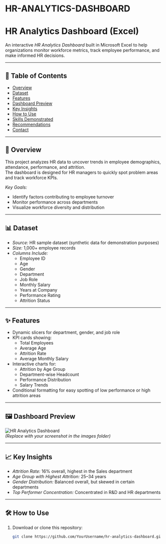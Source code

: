 # HR-ANALYTICS-DASHBOARD
#
# HR Analytics Dashboard (Excel)

An interactive *HR Analytics Dashboard* built in Microsoft Excel to help organizations monitor workforce metrics, track employee performance, and make informed HR decisions.

---

## 📑 Table of Contents
- [Overview](#overview)
- [Dataset](#dataset)
- [Features](#features)
- [Dashboard Preview](#dashboard-preview)
- [Key Insights](#key-insights)
- [How to Use](#how-to-use)
- [Skills Demonstrated](#skills-demonstrated)
- [Recommendations](#recommendations)
- [Contact](#contact)

---

## 📌 Overview
This project analyzes HR data to uncover trends in employee demographics, attendance, performance, and attrition.  
The dashboard is designed for HR managers to quickly spot problem areas and track workforce KPIs.

*Key Goals:*
- Identify factors contributing to employee turnover
- Monitor performance across departments
- Visualize workforce diversity and distribution

---

## 📊 Dataset
- *Source:* HR sample dataset (synthetic data for demonstration purposes)
- *Size:* 1,000+ employee records
- *Columns Include:*
  - Employee ID
  - Age
  - Gender
  - Department
  - Job Role
  - Monthly Salary
  - Years at Company
  - Performance Rating
  - Attrition Status

---

## ✨ Features
- Dynamic slicers for department, gender, and job role
- KPI cards showing:
  - Total Employees
  - Average Age
  - Attrition Rate
  - Average Monthly Salary
- Interactive charts for:
  - Attrition by Age Group
  - Department-wise Headcount
  - Performance Distribution
  - Salary Trends
- Conditional formatting for easy spotting of low performance or high attrition areas

---

## 🖼 Dashboard Preview
![HR Analytics Dashboard](images/hr_dashboard_preview.png)  
*(Replace with your screenshot in the images folder)*

---

## 📈 Key Insights
- *Attrition Rate:* 16% overall, highest in the Sales department
- *Age Group with Highest Attrition:* 25–34 years
- *Gender Distribution:* Balanced overall, but skewed in certain departments
- *Top Performer Concentration:* Concentrated in R&D and HR departments

---

## 🛠 How to Use
1. Download or clone this repository:
   ```bash
   git clone https://github.com/YourUsername/hr-analytics-dashboard.git
